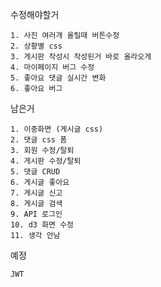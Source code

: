 수정해야할거 

    1. 사진 여러개 올릴때 버튼수정
    2. 상황별 css
    3. 게시판 작성시 작성된거 바로 올라오게
    4. 마이페이지 버그 수정
    5. 좋아요 댓글 실시간 변화
    6. 좋아요 버그


남은거

    1. 이중화면 (게시글 css) 
    2. 댓글 css 폼
    3. 회원 수정/탈퇴
    4. 게시판 수정/탈퇴
    5. 댓글 CRUD
    6. 게시글 좋아요
    7. 게시글 신고
    8. 게시글 검색
    9. API 로그인
    10. d3 화면 수정 
    11. 생각 안남 

예정 

    JWT 
